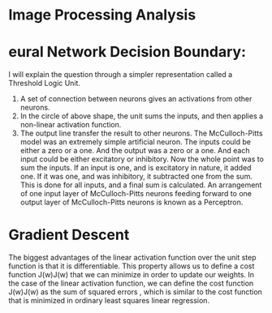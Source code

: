# Image Processing Analysis

# eural Network Decision Boundary:
I will explain the question through a simpler representation called a Threshold Logic Unit.
1. A set of connection between neurons gives an activations from other neurons.
2. In the circle of above shape, the unit sums the inputs, and then applies a non-linear activation function.
3. The output line transfer the result to other neurons. The McCulloch-Pitts model was an extremely simple artificial neuron. The inputs could be either a zero or a one. And the output was a zero or a one. And each input could be either excitatory or inhibitory. Now the whole point was to sum the inputs. If an input is one, and is excitatory in nature, it added one. If it was one, and was inhibitory, it subtracted one from the sum. This is done for all inputs, and a final sum is calculated. An arrangement of one input layer of McCulloch-Pitts neurons feeding forward to one output layer of McCulloch-Pitts neurons is known as a Perceptron.

# Gradient Descent
The biggest advantages of the linear activation function over the unit step function is that it is differentiable.
This property allows us to define a cost function J(w)J(w) that we can minimize in order to update our weights.
In the case of the linear activation function, we can define the cost function J(w)J(w) as the sum of squared errors , which is similar to the cost function that is minimized in ordinary least squares linear regression.
